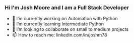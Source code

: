 ### Hi I'm Josh Moore and I am a Full Stack Developer

- 🔭 I’m currently working on Automation with Python
- 🌱 I’m currently learning Intermediate Python
- 👯 I’m looking to collaborate on small to medium projects
- 📫 How to reach me: linkedin.com/in/joshm78
